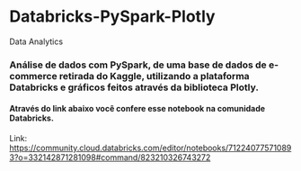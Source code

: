# Databricks-PySpark-Plotly
Data Analytics

### Análise de dados com PySpark, de uma base de dados de e-commerce retirada do Kaggle, utilizando a plataforma Databricks e gráficos feitos através da biblioteca Plotly.
#### Através do link abaixo você confere esse notebook na comunidade Databricks.

Link: https://community.cloud.databricks.com/editor/notebooks/712240775710893?o=332142871281098#command/823210326743272
